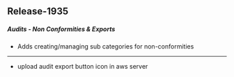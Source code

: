 ## Release-1935

##### Audits - Non Conformities & Exports

-   Adds creating/managing sub categories for non-conformities

---

-   upload audit export button icon in aws server

